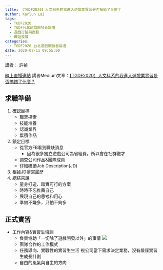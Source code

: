 ```yaml
---
title: 【TGDF2020】人文科系的我進入遊戲業實習是否搞錯了什麼？
author: Karlun Lai
tags:
  - TGDF2020
  - TGDF台北遊戲開發者論壇
  - 遊戲行銷與商務
  - 職涯發展
categories:
  - TGDF2020_台北遊戲開發者論壇
date: 2020-07-11 09:55:00
---
```

講者： 許禎
<!--more-->
[線上直播連結](https://youtu.be/pHhjtEqoaBQ)
講者Medium文章：[【TGDF2020】人文科系的我進入遊戲業實習是否搞錯了什麼？](https://medium.com/@rubyhsu11095/tgdf2020-talk-8d1cb76ebb5b)

求職準備
-
1. 確認目標
    - 職涯探索
    - 技能培養
    - 認識業界
    - 累積作品
2. 鎖定目標
    - 從官方FB看到職缺消息
        - 因為很多獨立遊戲公司為省經費，所以會在社群徵才
    - 調查公司作品&團隊成員
    - 仔細研讀Job Description(JD)
3. 根據JD撰寫履歷
4. 總結來說
    - 量身打造、踏實可行的方案
    - 時時不忘推薦自己
    - 展現自己的思考和用心
    - 準備不嫌多，只怕不夠多

正式實習
-
- 工作內容&實習生培訓
    - 負責協助「一切除了遊戲開發以外」的事情
        ![](https://i.imgur.com/hyKjshk.png)
    - 團隊合作的工作模式
    - 任務導向、實戰性的實習生生活
        視公司當下需求決定業務，沒有嚴謹實習生成長計劃
    - 自由的風氣與自主的方向